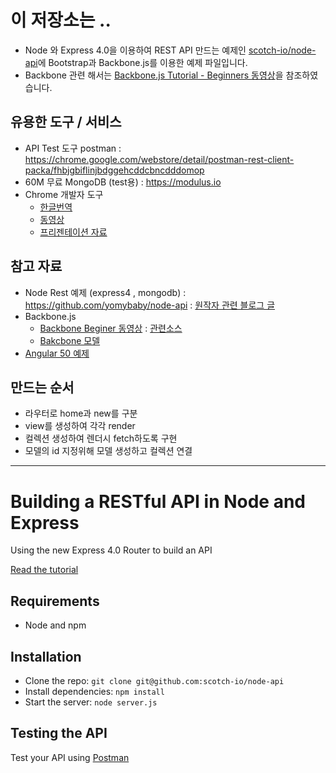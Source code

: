 # 이 저장소는 ..
* Node 와 Express 4.0을 이용하여 REST API 만드는 예제인 [scotch-io/node-api](https://github.com/scotch-io/node-api)에 Bootstrap과 Backbone.js를 이용한 예제 파일입니다.  
* Backbone 관련 해서는 [Backbone.js Tutorial - Beginners 동영상](https://www.youtube.com/watch?v=FZSjvWtUxYk)을 참조하였습니다.

## 유용한 도구 / 서비스
  * API Test 도구 postman : https://chrome.google.com/webstore/detail/postman-rest-client-packa/fhbjgbiflinjbdggehcddcbncdddomop
  * 60M 무료 MongoDB (test용) : https://modulus.io
  * Chrome 개발자 도구
    * [한글번역](http://zziuni.github.io/blog/2013/10/12/chrome-devtools-revolutions-2013-in-korean/)
    * [동영상](https://www.youtube.com/watch?v=x6qe_kVaBpg)
    * [프리젠테이션 자료](http://www.slideshare.net/netil/ss-28588952)

## 참고 자료
  * Node Rest 예제 (express4 , mongodb) : https://github.com/yomybaby/node-api : [원작자 관련 블로그 글]( http://scotch.io/tutorials/javascript/build-a-restful-api-using-node-and-express-4)
  * Backbone.js
    * [Backbone Beginer 동영상](https://www.youtube.com/watch?v=FZSjvWtUxYk) : [관련소스](https://github.com/thomasdavis/backbonetutorials/tree/gh-pages/videos/beginner)
    * [Bakcbone 모델](http://codeflow.co.kr/question/501/backbonejs-에서-model-이-무엇인가요/)
  * [Angular 50 예제](https://github.com/curran/screencasts/tree/gh-pages/introToAngular)

## 만드는 순서
  * 라우터로 home과 new를 구분
  * view를 생성하여 각각 render
  * 컬렉션 생성하여 렌더시 fetch하도록 구현
  * 모델의 id 지정위해 모델 생성하고 컬렉션 연결

---------

# Building a RESTful API in Node and Express

Using the new Express 4.0 Router to build an API

[Read the tutorial](http://scotch.io/tutorials/javascript/build-a-restful-api-using-node-and-express-4)

## Requirements

- Node and npm

## Installation

- Clone the repo: `git clone git@github.com:scotch-io/node-api`
- Install dependencies: `npm install`
- Start the server: `node server.js`

## Testing the API
Test your API using [Postman](https://chrome.google.com/webstore/detail/postman-rest-client-packa/fhbjgbiflinjbdggehcddcbncdddomop)
